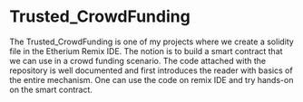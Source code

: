 # Trusted_CrowdFunding
The Trusted_CrowdFunding is one of my projects where we create a solidity file in the Etherium Remix IDE.
The notion is to build a smart contract that we can use in a crowd funding scenario.
The code attached with the repository is well documented and first introduces the reader with basics of the entire mechanism.
One can use the code on remix IDE and try hands-on on the smart contract.
